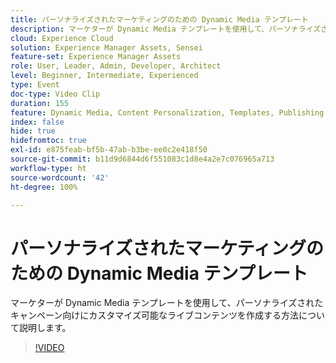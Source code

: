 ```yaml
---
title: パーソナライズされたマーケティングのための Dynamic Media テンプレート
description: マーケターが Dynamic Media テンプレートを使用して、パーソナライズされたキャンペーン向けにカスタマイズ可能なライブコンテンツを作成する方法について説明します。
cloud: Experience Cloud
solution: Experience Manager Assets, Sensei
feature-set: Experience Manager Assets
role: User, Leader, Admin, Developer, Architect
level: Beginner, Intermediate, Experienced
type: Event
doc-type: Video Clip
duration: 155
feature: Dynamic Media, Content Personalization, Templates, Publishing
index: false
hide: true
hidefromtoc: true
exl-id: e875feab-bf5b-47ab-b3be-ee0c2e418f50
source-git-commit: b11d9d6844d6f551083c1d8e4a2e7c076965a713
workflow-type: ht
source-wordcount: '42'
ht-degree: 100%

---
```


# パーソナライズされたマーケティングのための Dynamic Media テンプレート

マーケターが Dynamic Media テンプレートを使用して、パーソナライズされたキャンペーン向けにカスタマイズ可能なライブコンテンツを作成する方法について説明します。

>[!VIDEO](https://video.tv.adobe.com/v/3459241/?learn=on&enablevpops)
